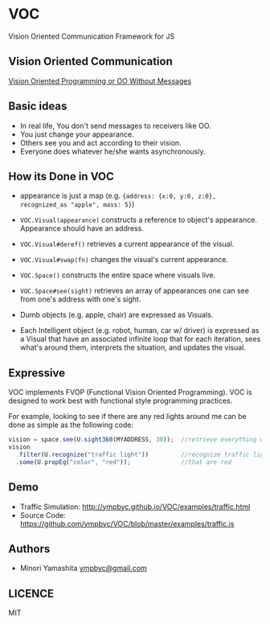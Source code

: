 VOC
===

Vision Oriented Communication Framework for JS

Vision Oriented Communication
-----------------------------

[Vision Oriented Programming or OO Without Messages](http://ympbyc.hatenablog.com/entry/2014/06/12/Visual_Oriented_Programming_or_OO_Without_Messages)

Basic ideas
-----------

+ In real life, You don't send messages to receivers like OO.
+ You just change your appearance.
+ Others see you and act according to their vision.
+ Everyone does whatever he/she wants asynchronously.

How its Done in VOC
-------------------

+ appearance is just a map (e.g. `{address: {x:0, y:0, z:0}, recognized_as "apple", mass: 5}`)
+ `VOC.Visual(appearance)` constructs a reference to object's appearance. Appearance should have an address.
+ `VOC.Visual#deref()` retrieves a current appearance of the visual.
+ `VOC.Visual#swap(fn)` changes the visual's current appearance.
+ `VOC.Space()` constructs the entire space where visuals live.
+ `VOC.Space#see(sight)` retrieves an array of appearances one can see from one's address with one's sight.

+ Dumb objects (e.g. apple, chair) are expressed as Visuals.
+ Each Intelligent object (e.g. robot, human, car w/ driver) is expressed as a Visual that have an associated infinite loop that for each iteration, sees what's around them, interprets the situation, and updates the visual.

Expressive
----------

VOC implements FVOP (Functional Vision Oriented Programming).  VOC is designed to work best with functional style programming practices.

For example, looking to see if there are any red lights around me can be done as simple as the following code:

```javascript
vision = space.see(U.sight360(MYADDRESS, 30));  //retrieve everything within 30m
vision
  .filter(U.recognize("traffic light"))         //recognize traffic lights
  .some(U.propEq("color", "red"));              //that are red
```


Demo
----

+ Traffic Simulation: http://ympbyc.github.io/VOC/examples/traffic.html
+ Source Code: https://github.com/ympbyc/VOC/blob/master/examples/traffic.js


Authors
-------

+ Minori Yamashita <ympbyc@gmail.com>

LICENCE
-------

MIT

